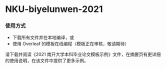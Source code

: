 # NKU-biyelunwen-2021
### 使用方式
- 下载所有文件并在本地编译，或
- 使用 Overleaf 的模板在线编程（模板正在审核，敬请期待）

请下载并阅读《2021 南开大学本科毕业论文模板示例》文件，在摘要页有更详细的使用说明，在该文件中提供了更多示例。
